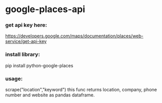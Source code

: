 # google-places-api
### get api key here:

https://developers.google.com/maps/documentation/places/web-service/get-api-key

### install library:

pip install python-google-places

### usage:
scrape("location","keyword")
this func returns location, company, phone number and website as pandas dataframe. 
